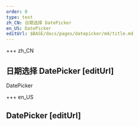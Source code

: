 ```yaml
---
order: 0
type: text
zh_CN: 日期选择 DatePicker
en_US: DatePicker
editUrl: $BASE/docs/pages/datepicker/md/title.md
---
```


+++  zh_CN 
## 日期选择 DatePicker [editUrl]  
DatePicker



+++  en_US 
## DatePicker [editUrl]  
